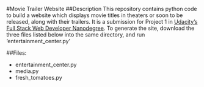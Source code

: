 #Movie Trailer Website
##Description
This repository contains python code to build a website which displays movie titles in theaters or soon to be released, along with their trailers. It is a submission for Project 1 in [Udacity’s Full Stack Web Developer Nanodegree](https://www.udacity.com/course/full-stack-web-developer-nanodegree--nd004). To generate the site, download the three files listed below into the same directory, and run ‘entertainment_center.py’

##Files:
* entertainment_center.py
* media.py
* fresh_tomatoes.py 

